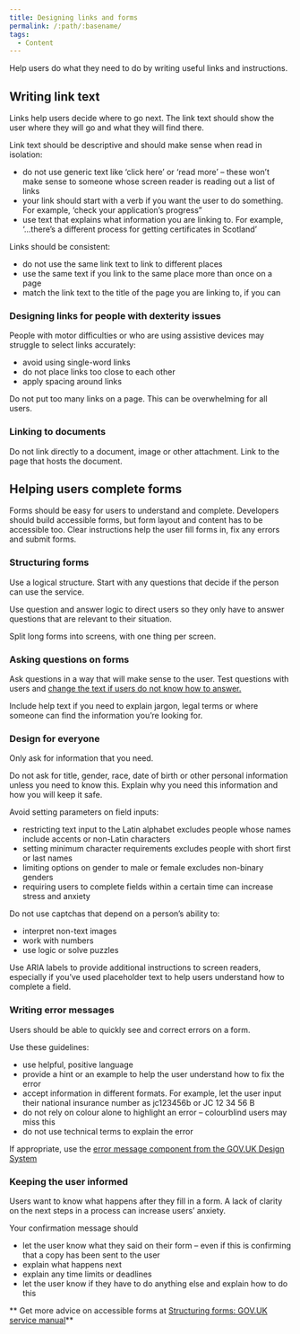 ```yaml
---
title: Designing links and forms
permalink: /:path/:basename/
tags:
  - Content
---
```

Help users do what they need to do by writing useful links and instructions.

## Writing link text

Links help users decide where to go next. The link text should show the user where they will go and what they will find there.



Link text should be descriptive and should make sense when read in isolation:

* do not use generic text like ‘click here’ or ‘read more’ – these won’t make sense to someone whose screen reader is reading out a list of links 
* your link should start with a verb if you want the user to do something. For example, ‘check your application’s progress”
* use text that explains what information you are linking to. For example, ‘...there’s a different process for getting certificates in Scotland’



Links should be consistent:

* do not use the same link text to link to different places
* use the same text if you link to the same place more than once on a page
* match the link text to the title of the page you are linking to, if you can

### Designing links for people with dexterity issues

People with motor difficulties or who are using assistive devices may struggle to select links accurately:

* avoid using single-word links
* do not place links too close to each other
* apply spacing around links



Do not put too many links on a page. This can be overwhelming for all users.

### Linking to documents

Do not link directly to a document, image or other attachment. Link to the page that hosts the document. 

## Helping users complete forms

Forms should be easy for users to understand and complete. Developers should build accessible forms, but form layout and content has to be accessible too. Clear instructions help the user fill forms in, fix any errors and submit forms. 

### Structuring forms

Use a logical structure. Start with any questions that decide if the person can use the service. 



Use question and answer logic to direct users so they only have to answer questions that are relevant to their situation.



Split long forms into screens, with one thing per screen. 

### Asking questions on forms

Ask questions in a way that will make sense to the user. Test questions with users and [change the text if users do not know how to answer.](https://www.gov.uk/service-manual/design/designing-good-questions)



Include help text if you need to explain jargon, legal terms or where someone can find the information you’re looking for. 

### Design for everyone

Only ask for information that you need. 



Do not ask for title, gender, race, date of birth or other personal information unless you need to know this. Explain why you need this information and how you will keep it safe. 



Avoid setting parameters on field inputs:

* restricting text input to the Latin alphabet excludes people whose names include accents or non-Latin characters
* setting minimum character requirements excludes people with short first or last names
* limiting options on gender to male or female excludes non-binary genders
* requiring users to complete fields within a certain time can increase stress and anxiety



Do not use captchas that depend on a person’s ability to:

* interpret non-text images
* work with numbers
* use logic or solve puzzles



Use ARIA labels to provide additional instructions to screen readers, especially if you’ve used placeholder text to help users understand how to complete a field. 

### Writing error messages

Users should be able to quickly see and correct errors on a form. 



Use these guidelines:

* use helpful, positive language
* provide a hint or an example to help the user understand how to fix the error
* accept information in different formats. For example, let the user input their national insurance number as jc123456b or JC 12 34 56 B
* do not rely on colour alone to highlight an error – colourblind users may miss this
* do not use technical terms to explain the error



If appropriate, use the [error message component from the GOV.UK Design System](https://design-system.service.gov.uk/components/error-message/)

### Keeping the user informed

Users want to know what happens after they fill in a form. A lack of clarity on the next steps in a process can increase users’ anxiety. 

Your confirmation message should

* let the user know what they said on their form – even if this is confirming that a copy has been sent to the user
* explain what happens next
* explain any time limits or deadlines
* let the user know if they have to do anything else and explain how to do this

**
Get more advice on accessible forms at [Structuring forms: GOV.UK service manual](https://www.gov.uk/service-manual/design/form-structure)**
